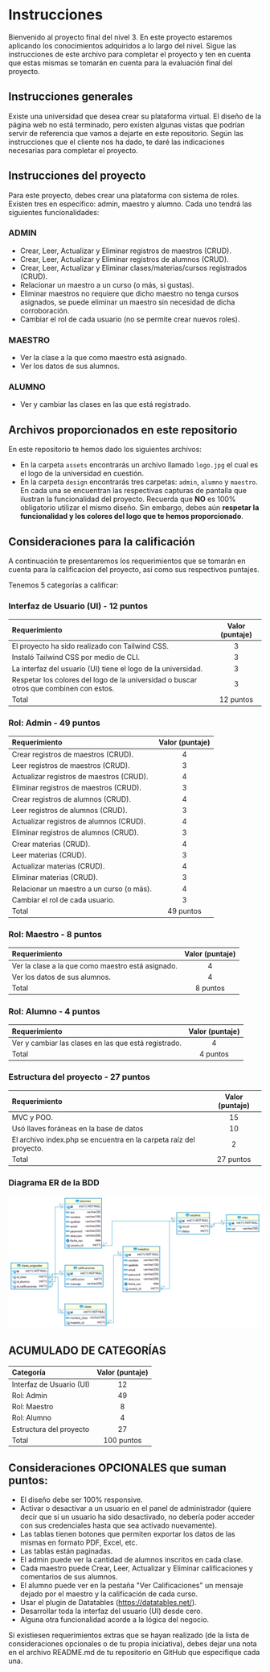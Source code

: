 # Instrucciones

Bienvenido al proyecto final del nivel 3. En este proyecto estaremos aplicando los conocimientos adquiridos a lo largo del nivel. Sigue las instrucciones de este archivo para completar el proyecto y ten en cuenta que estas mismas se tomarán en cuenta para la evaluación final del proyecto.

## Instrucciones generales

Existe una universidad que desea crear su plataforma virtual. El diseño de la página web no está terminado, pero existen algunas vistas que podrían servir de referencia que vamos a dejarte en este repositorio. Según las instrucciones que el cliente nos ha dado, te daré las indicaciones necesarias para completar el proyecto.

## Instrucciones del proyecto

Para este proyecto, debes crear una plataforma con sistema de roles. Existen tres en específico: admin, maestro y alumno. Cada uno tendrá las siguientes funcionalidades:

### ADMIN

- Crear, Leer, Actualizar y Eliminar registros de maestros (CRUD).
- Crear, Leer, Actualizar y Eliminar registros de alumnos (CRUD).
- Crear, Leer, Actualizar y Eliminar clases/materias/cursos registrados (CRUD).
- Relacionar un maestro a un curso (o más, si gustas).
- Eliminar maestros no requiere que dicho maestro no tenga cursos asignados, se puede eliminar un maestro sin necesidad de dicha corroboración.
- Cambiar el rol de cada usuario (no se permite crear nuevos roles).

### MAESTRO

- Ver la clase a la que como maestro está asignado.
- Ver los datos de sus alumnos.

### ALUMNO

- Ver y cambiar las clases en las que está registrado.

## Archivos proporcionados en este repositorio

En este repositorio te hemos dado los siguientes archivos:

- En la carpeta `assets` encontrarás un archivo llamado `logo.jpg` el cual es el logo de la universidad en cuestión.
- En la carpeta `design` encontrarás tres carpetas: `admin`, `alumno` y `maestro`. En cada una se encuentran las respectivas capturas de pantalla que ilustran la funcionalidad del proyecto. Recuerda que <b>NO</b> es 100% obligatorio utilizar el mismo diseño. Sin embargo, debes aún **respetar la funcionalidad y los colores del logo que te hemos proporcionado**.

## Consideraciones para la calificación

A continuación te presentaremos los requerimientos que se tomarán en cuenta para la calificacion del proyecto, así como sus respectivos puntajes.

Tenemos 5 categorías a calificar:

### Interfaz de Usuario (UI) - 12 puntos

| Requerimiento                                                                          | Valor (puntaje) |
| :------------------------------------------------------------------------------------- | :-------------: |
| El proyecto ha sido realizado con Tailwind CSS.                                        |        3        |
| Instaló Tailwind CSS por medio de CLI.                                                 |        3        |
| La interfaz del usuario (UI) tiene el logo de la universidad.                          |        3        |
| Respetar los colores del logo de la universidad o buscar otros que combinen con estos. |        3        |
| Total                                                                                  |    12 puntos    |

### Rol: Admin - 49 puntos

| Requerimiento                             | Valor (puntaje) |
| :---------------------------------------- | :-------------: |
| Crear registros de maestros (CRUD).       |        4        |
| Leer registros de maestros (CRUD).        |        3        |
| Actualizar registros de maestros (CRUD).  |        4        |
| Eliminar registros de maestros (CRUD).    |        3        |
| Crear registros de alumnos (CRUD).        |        4        |
| Leer registros de alumnos (CRUD).         |        3        |
| Actualizar registros de alumnos (CRUD).   |        4        |
| Eliminar registros de alumnos (CRUD).     |        3        |
| Crear materias (CRUD).                    |        4        |
| Leer materias (CRUD).                     |        3        |
| Actualizar materias (CRUD).               |        4        |
| Eliminar materias (CRUD).                 |        3        |
| Relacionar un maestro a un curso (o más). |        4        |
| Cambiar el rol de cada usuario.           |        3        |
| Total                                     |    49 puntos    |

### Rol: Maestro - 8 puntos

| Requerimiento                                     | Valor (puntaje) |
| :------------------------------------------------ | :-------------: |
| Ver la clase a la que como maestro está asignado. |        4        |
| Ver los datos de sus alumnos.                     |        4        |
| Total                                             |    8 puntos     |

### Rol: Alumno - 4 puntos

| Requerimiento                                        | Valor (puntaje) |
| :--------------------------------------------------- | :-------------: |
| Ver y cambiar las clases en las que está registrado. |        4        |
| Total                                                |    4 puntos     |

### Estructura del proyecto - 27 puntos

| Requerimiento                                                      | Valor (puntaje) |
| :----------------------------------------------------------------- | :-------------: |
| MVC y POO.                                                         |       15        |
| Usó llaves foráneas en la base de datos                            |       10        |
| El archivo index.php se encuentra en la carpeta raíz del proyecto. |        2        |
| Total                                                              |    27 puntos    |

### Diagrama ER de la BDD
![DiagramaER.png](./assets/DiagramaER.png)

## ACUMULADO DE CATEGORÍAS

| Categoría                | Valor (puntaje) |
| :----------------------- | :-------------: |
| Interfaz de Usuario (UI) |       12        |
| Rol: Admin               |       49        |
| Rol: Maestro             |        8        |
| Rol: Alumno              |        4        |
| Estructura del proyecto  |       27        |
| Total                    |   100 puntos    |

## Consideraciones OPCIONALES que suman puntos:

- El diseño debe ser 100% responsive.
- Activar o desactivar a un usuario en el panel de administrador (quiere decir que si un usuario ha sido desactivado, no debería poder acceder con sus credenciales hasta que sea activado nuevamente).
- Las tablas tienen botones que permiten exportar los datos de las mismas en formato PDF, Excel, etc.
- Las tablas están paginadas.
- El admin puede ver la cantidad de alumnos inscritos en cada clase.
- Cada maestro puede Crear, Leer, Actualizar y Eliminar calificaciones y comentarios de sus alumnos.
- El alumno puede ver en la pestaña "Ver Calificaciones" un mensaje dejado por el maestro y la calificación de cada curso.
- Usar el plugin de Datatables (https://datatables.net/).
- Desarrollar toda la interfaz del usuario (UI) desde cero.
- Alguna otra funcionalidad acorde a la lógica del negocio.

Si existiesen requerimientos extras que se hayan realizado (de la lista de consideraciones opcionales o de tu propia iniciativa), debes dejar una nota en el archivo README.md de tu repositorio en GitHub que especifique cada una.

